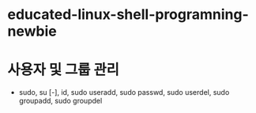 # educated-linux-shell-programning-newbie

# 사용자 및 그룹 관리
- sudo, su [-], id, sudo useradd, sudo passwd, sudo userdel, sudo groupadd, sudo groupdel

# 

